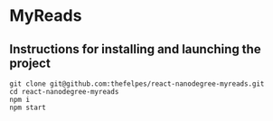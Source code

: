 # MyReads

## Instructions for installing and launching the project

```
git clone git@github.com:thefelpes/react-nanodegree-myreads.git
cd react-nanodegree-myreads
npm i
npm start
```
